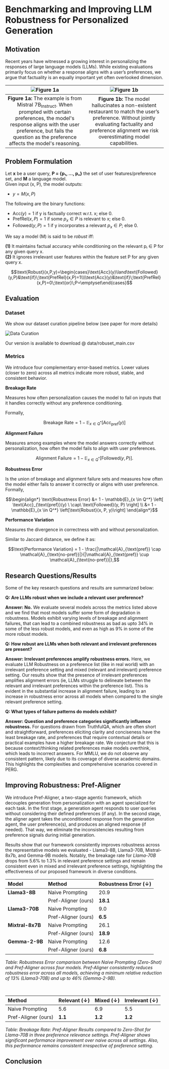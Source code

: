 # Benchmarking and Improving LLM Robustness for Personalized Generation

## Motivation

Recent years have witnessed a growing interest in personalizing the responses of large language models (LLMs). While existing evaluations primarily focus on whether a response aligns with a user’s preferences, we argue that factuality is an equally important yet often overlooked dimension.

| ![Figure 1a](https://github.com/chimaobi-okite/pref_aligner/blob/main/paper_images/jpg_math_example.png?raw=true) | ![Figure 1b](https://github.com/chimaobi-okite/pref_aligner/blob/main/paper_images/jpg_vege_example.png?raw=true) |
|:---:|:---:|
| **Figure 1a:** The example is from Mistral 7B<sub>Instruct</sub>. When prompted with certain preferences, the model's response aligns with the user preference, but fails the question as the preference affects the model's reasoning. | **Figure 1b:** The model hallucinates a non-existent restaurant to match the user’s preference. Without jointly evaluating factuality and preference alignment we risk overestimating model capabilities. |


## Problem Formulation
Let **x** be a user query, **P = {p₁, …, pₙ}** the set of user features/preference set, and **M** a language model.  
Given input (x, P), the model outputs:

* $y = M(x, P)$

The following are the binary functions:

* $\text{Acc}(y) = 1$ if y is factually correct w.r.t. x; else 0.
* $\text{PrefRel}(x, P) = 1$ if some $p_x \in P$ is relevant to x; else 0.
* $\text{Followed}(y, P) = 1$ if y incorporates a relevant $p_x \in P$; else 0.

We say a model \(M\) is said to be *robust* iff:  

**(1)** It maintains factual accuracy while conditioning on the relevant pᵢ ∈ P for any given query x.  
**(2)** It ignores irrelevant user features within the feature set P for any given query x.

$$\text{Robust}(x,P,y)=\begin{cases}\text{Acc}(y)\land\text{Followed}(y,P)&\text{if}\;\text{PrefRel}(x,P)=1\\\\text{Acc}(y)&\text{if}\;\text{PrefRel}(x,P)=0\;\text{or}\;P=\emptyset\end{cases}$$

<!-- ![equation](https://latex.codecogs.com/png.latex?\text{Robust}(x,P,y)=\begin{cases}\text{Acc}(y)\land\text{Followed}(y,P)&\text{if}\;\text{PrefRel}(x,P)=1\\\text{Acc}(y)&\text{if}\;\text{PrefRel}(x,P)=0\;\text{or}\;P=\emptyset\end{cases}) -->

## Evaluation

### Dataset
We show our dataset curation pipeline below (see paper for more details)

![Data Curation](https://github.com/chimaobi-okite/pref_aligner/blob/main/paper_images/jpg_data_pipeline.png?raw=true)

Our version is available to download @ data/robuset_main.csv

### Metrics
We introduce four complementary error-based metrics. Lower values (closer to zero) across all metrics indicate more robust, stable, and consistent behavior. 

**Breakage Rate**

Measures how often personalization causes the model to fail on inputs that it handles correctly without any preference conditioning.

Formally,

$$\text{Breakage Rate} = 1 - \mathbb{E}_{x \in Q^*}[\text{Acc}_{\text{pref}}(y)]$$
<!-- Given $Q$ is all query set in our dataset $D$, then $Q^* = \{x \in Q \mid \text{Acc}_{\text{no-pref}}(y) = 1\}$, $\text{Acc}_{\text{pref}}(y)$ and $\text{Acc}_{\text{no-pref}}(y)$ are the accuracy of generating $y$ with and without any preference, respectively. -->

**Alignment Failure**

Measures among examples where the model answers correctly without personalization, how often the model fails to align with user preferences.

$$\text{Alignment Failure} = 1 - \mathbb{E}_{x \in Q^*}[\text{Followed}(y, P)].$$


**Robustness Error**

Is the union of breakage and alignment failure sets and measures how often the model either fails to answer it correctly or aligns with user preference. Formally,

$$\begin{align*}
\text{Robustness Error} &= 1 - \mathbb{E}_{x \in Q^*} \left[
\text{Acc}_{\text{pref}}(y) \ \cap\ \text{Followed}(y, P)
\right] \\
&= 1 - \mathbb{E}_{x \in Q^*} \left[\text{Robust}(x, P, y)\right]
\end{align*}$$

**Performance Variation**

Measures the divergence in correctness with and without personalization.

Similar to Jaccard distance, we define it as:

$$\text{Performance Variation} = 1 - \frac{|\mathcal{A}_{\text{pref}} \cap \mathcal{A}_{\text{no-pref}}|}{|\mathcal{A}_{\text{pref}} \cup \mathcal{A}_{\text{no-pref}}|},$$
<!-- where $\mathcal{A}_{\text{pref}}$ and $\mathcal{A}_{\text{no-pref}}$ denote the sets of correctly answered questions with and without preference conditioning, respectively. -->

## Research Questions/Results
Some of the key research questions and results are summarized below:

**Q: Are LLMs robust when we include a relevant user preference?**

**Answer: No.** We evaluate several models across the metrics listed above and we find that most models suffer some form of degradation in robustness. Models exhibit varying levels of breakage and alignment failures, that can lead to a combined robustness as bad as upto 34% in some of the less robust models, and even as high as 9% in some of the more robust models. 

**Q: How robust are LLMs when both relevant and irrelevant preferences are present?**

**Answer: Irrelevant preferences amplify robustness errors.** Here, we evaluate LLM Robustness on a preference list (like in real world) with an irrelevant preference setting and mixed (relevant and irrelevant) preference setting. Our results show that the presence of irrelevant preferences amplifies alignment errors (ie, LLMs struggle to delineate between the relevant and irrelevant preferences within the preference list). This is evident in the substantial increase in alignment failure, leading to an increase in robustness error across all models when compared to the single relevant preference setting.

**Q: What types of failure patterns do models exhibit?**

**Answer:  Question and preference categories significantly influence robustness.** For questions drawn from TruthfulQA, which are often short and straightforward, preferences eliciting clarity and conciseness have the least breakage rate, and preferences that require contextual details or practical examples have a higher breakage rate. We conjecture that this is because context/thinking related preferences make models overthink, which leads to incorrect answers. For MMLU, we do not observe any consistent pattern, likely due to its coverage of diverse academic domains. This highlights the complexities and comprehensive scenarios covered in PERG.

## Improving Robustness: Pref-Aligner

We introduce Pref-Aligner, a two-stage agentic framework, which decouples generation from personalization with an agent specialized for each task. In the first stage, a generation agent responds to user queries without considering their defined preferences (if any). In the second stage, the aligner agent takes the unconditioned response from the generation agent, the user preference(s), and produces an aligned response (if needed). That way, we eliminate the inconsistencies resulting from preference signals during initial generation. 

Results show that our framework consistently improves robustness across the representative models we evaluated -   Llama3-8B, Llama3-70B, Mistral-8x7b, and Gemma-9B models. 
Notably, the breakage rate for *Llama-70B* drops from 5.6% to 1.3% in relevant preference settings and remain consistent even in mixed and irrelevant preference settings, highlighting the effectiveness of our proposed framework in diverse conditions.

| Model | Method | Robustness Error ($\downarrow$) |
| :--- | :--- | :--- |
| **Llama3-8B** | Naive Prompting | 20.9 |
| | Pref-Aligner (ours) | **18.1** |
| **Llama3-70B** | Naive Prompting | 9.0 |
| | Pref-Aligner (ours) | **6.5** |
| **Mixtral-8x7B** | Naive Prompting | 26.1 |
| | Pref-Aligner (ours) | **18.9** |
| **Gemma-2-9B** | Naive Prompting | 12.6 |
| | Pref-Aligner (ours) | **6.8** |

*Table: Robustness Error comparison between Naive Prompting (Zero-Shot) and Pref-Aligner across four models. Pref-Aligner consistently reduces robustness error across all models, achieving a minimum relative reduction of 13\% (Llama3-70B) and up to 46\% (Gemma-2-9B).*

<br>

| Method | Relevant ($\downarrow$) | Mixed ($\downarrow$) | Irrelevant ($\downarrow$) |
| :--- | :--- | :--- | :--- |
| Naive Prompting | 5.6 | 6.9 | 5.5 |
| Pref-Aligner (ours) | **1.1** | **1.2** | **1.2** |

*Table: Breakage Rate: Pref-Aligner Results compared to Zero-Shot for Llama-70B in three preference relevance settings. Pref-Aligner shows significant performance improvement over naive across all settings. Also, this performance remains consistent irrespective of preference setting.*

## Conclusion


